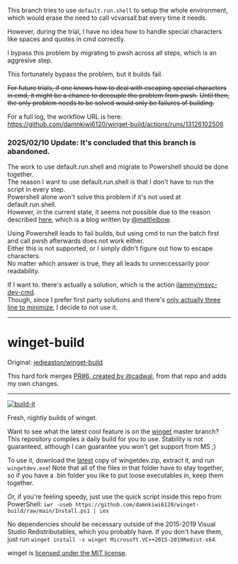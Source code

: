 This branch tries to use `default.run.shell` to setup the whole environment, which would erase the need to call vcvarsall.bat every time it needs.

However, during the trial, I have no idea how to handle special characters like spaces and quotes in cmd correctly.

I bypass this problem by migrating to pwsh across all steps, which is an aggresive step.

This fortunately bypass the problem, but it builds fail.

~~For future trials, if one knows how to deal with escaping special characters in cmd, it might be a chance to decouple the problem from pwsh.~~
~~Until then, the only problem needs to be solved would only be failures of building.~~

For a full log, the workflow URL is here: https://github.com/damnkiwi6120/winget-build/actions/runs/13126102506

### 2025/02/10 Update: It's concluded that this branch is abandoned.

The work to use default.run.shell and migrate to Powershell should be done together.  
The reason I want to use default.run.shell is that I don't have to run the script in every step.  
Powershell alone won't solve this problem if it's not used at default.run.shell.  
However, in the current state, it seems not possible due to the reason described [here](https://dotnetdevaddict.co.za/2016/03/17/powershell-vcvars-batch/), which is a blog written by [@mattleibow](https://github.com/mattleibow).

Using Powershell leads to fail builds, but using cmd to run the batch first and call pwsh afterwards does not work either.  
Either this is not supported, or I simply didn't figure out how to escape characters.  
No matter which answer is true, they all leads to unneccessarily poor readability.

If I want to. there's actually a solution, which is the action [ilammy/msvc-dev-cmd](https://github.com/marketplace/actions/enable-developer-command-prompt).  
Though, since I prefer first party solutions and there's [only actually three line to minimize](https://github.com/damnkiwi6120/winget-build/commit/5789f8780edd644e66d51af037d161053578f069), I decide to not use it.

---

# winget-build

Original: [jedieaston/winget-build](https://github.com/jedieaston/winget-build)

This hard fork merges [PR#6, created by @cadwal](https://github.com/jedieaston/winget-build/pull/6), from that repo and adds my own changes.  

---

[![build-it](https://github.com/damnkiwi6120/winget-build/actions/workflows/build.yml/badge.svg)](https://github.com/damnkiwi6120/winget-build/actions/workflows/build.yml)

Fresh, nightly builds of winget.

Want to see what the latest cool feature is on the [winget](https://github.com/microsoft/winget-cli) master branch? This repository compiles a daily build for you to use. Stability is not guaranteed, although I can guarantee you won't get support from MS ;)

To use it, download the [latest](https://github.com/damnkiwi6120/winget-build/releases/latest) copy of wingetdev.zip, extract it, and run `wingetdev.exe`! Note that all of the files in that folder have to stay together, so if you have a .bin folder you like to put loose executables in, keep them together.

Or, if you're feeling speedy, just use the quick script inside this repo from PowerShell: `iwr -useb https://github.com/damnkiwi6120/winget-build/raw/main/Install.ps1 | iex`

No dependencies should be necessary outside of the 2015-2019 Visual Studio Redistributables, which you probably have. If you don't have them, just run `winget install -s winget Microsoft.VC++2015-2019Redist-x64`.


winget is [licensed under the MIT license](https://github.com/microsoft/winget-cli/blob/master/LICENSE). 
